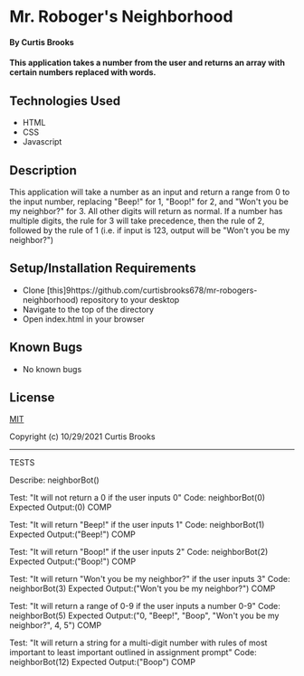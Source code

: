 # Mr. Roboger's Neighborhood

#### By Curtis Brooks

#### This application takes a number from the user and returns an array with certain numbers replaced with words.

## Technologies Used

* HTML
* CSS
* Javascript

## Description

This application will take a number as an input and return a range from 0 to the input number, replacing "Beep!" for 1, "Boop!" for 2, and "Won't you be my neighbor?" for 3. All other digits will return as normal. If a number has multiple digits, the rule for 3 will take precedence, then the rule of 2, followed by the rule of 1 (i.e. if input is 123, output will be "Won't you be my neighbor?")

## Setup/Installation Requirements

* Clone [this]9https://github.com/curtisbrooks678/mr-robogers-neighborhood) repository to your desktop
* Navigate to the top of the directory
* Open index.html in your browser

## Known Bugs

* No known bugs

## License

[MIT](https://en.wikipedia.org/wiki/MIT_License) 

Copyright (c) 10/29/2021 Curtis Brooks

____________________________________

TESTS

Describe: neighborBot()

Test: "It will not return a 0 if the user inputs 0" 
Code: neighborBot(0) 
Expected Output:(0)
COMP

Test: "It will return "Beep!" if the user inputs 1" 
Code: neighborBot(1) 
Expected Output:("Beep!")
COMP

Test: "It will return "Boop!" if the user inputs 2" 
Code: neighborBot(2) 
Expected Output:("Boop!")
COMP

Test: "It will return "Won't you be my neighbor?" if the user inputs 3" 
Code: neighborBot(3) 
Expected Output:("Won't you be my neighbor?")
COMP

Test: "It will return a range of 0-9 if the user inputs a number 0-9" 
Code: neighborBot(5) 
Expected Output:("0, "Beep!", "Boop", "Won't you be my neighbor?", 4, 5")
COMP

Test: "It will return a string for a multi-digit number with rules of most important to least important outlined in assignment prompt" 
Code: neighborBot(12) 
Expected Output:("Boop")
COMP










